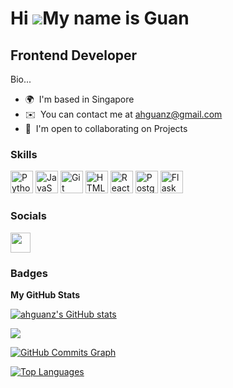 Hi ![](https://user-images.githubusercontent.com/18350557/176309783-0785949b-9127-417c-8b55-ab5a4333674e.gif)My name is Guan
============================================================================================================================

Frontend Developer
------------------

Bio...

* 🌍  I'm based in Singapore
* ✉️  You can contact me at [ahguanz@gmail.com](mailto:ahguanz@gmail.com)
* 🤝  I'm open to collaborating on Projects

### Skills


<p align="left">
<a href="https://www.python.org/" target="_blank" rel="noreferrer"><img src="https://raw.githubusercontent.com/danielcranney/readme-generator/main/public/icons/skills/python-colored.svg" width="36" height="36" alt="Python" /></a>
<a href="https://developer.mozilla.org/en-US/docs/Web/JavaScript" target="_blank" rel="noreferrer"><img src="https://raw.githubusercontent.com/danielcranney/readme-generator/main/public/icons/skills/javascript-colored.svg" width="36" height="36" alt="JavaScript" /></a>
<a href="https://git-scm.com/" target="_blank" rel="noreferrer"><img src="https://raw.githubusercontent.com/danielcranney/readme-generator/main/public/icons/skills/git-colored.svg" width="36" height="36" alt="Git" /></a>
<a href="https://developer.mozilla.org/en-US/docs/Glossary/HTML5" target="_blank" rel="noreferrer"><img src="https://raw.githubusercontent.com/danielcranney/readme-generator/main/public/icons/skills/html5-colored.svg" width="36" height="36" alt="HTML5" /></a>
<a href="https://reactjs.org/" target="_blank" rel="noreferrer"><img src="https://raw.githubusercontent.com/danielcranney/readme-generator/main/public/icons/skills/react-colored.svg" width="36" height="36" alt="React" /></a>
<a href="https://www.postgresql.org/" target="_blank" rel="noreferrer"><img src="https://raw.githubusercontent.com/danielcranney/readme-generator/main/public/icons/skills/postgresql-colored.svg" width="36" height="36" alt="PostgreSQL" /></a>
<a href="https://flask.palletsprojects.com/en/2.0.x/" target="_blank" rel="noreferrer"><img src="https://raw.githubusercontent.com/danielcranney/readme-generator/main/public/icons/skills/flask-colored.svg" width="36" height="36" alt="Flask" /></a>
</p>


### Socials

<p align="left"> <a href="https://www.github.com/ahguanz" target="_blank" rel="noreferrer"><img src="https://raw.githubusercontent.com/danielcranney/readme-generator/main/public/icons/socials/github.svg" width="32" height="32" /></a></p>

### Badges

<b>My GitHub Stats</b>

<a href="http://www.github.com/ahguanz"><img src="https://github-readme-stats.vercel.app/api?username=ahguanz&show_icons=true&hide=&count_private=true&title_color=84cc16&text_color=ef4444&icon_color=facc15&bg_color=171717&hide_border=true&show_icons=true" alt="ahguanz's GitHub stats" /></a>

<a href="http://www.github.com/ahguanz"><img src="https://github-readme-streak-stats.herokuapp.com/?user=ahguanz&stroke=ef4444&background=171717&ring=84cc16&fire=84cc16&currStreakNum=ef4444&currStreakLabel=84cc16&sideNums=ef4444&sideLabels=ef4444&dates=ef4444&hide_border=true" /></a>

<a href="http://www.github.com/ahguanz"><img src="https://github-readme-activity-graph.cyclic.app/graph?username=ahguanz&bg_color=171717&color=ef4444&line=facc15&point=ef4444&area_color=171717&area=true&hide_border=true&custom_title=GitHub%20Commits%20Graph" alt="GitHub Commits Graph" /></a>

<a href="https://github.com/ahguanz" align="left"><img src="https://github-readme-stats.vercel.app/api/top-langs/?username=ahguanz&langs_count=10&title_color=84cc16&text_color=ef4444&icon_color=facc15&bg_color=171717&hide_border=true&locale=en&custom_title=Top%20%Languages" alt="Top Languages" /></a>
